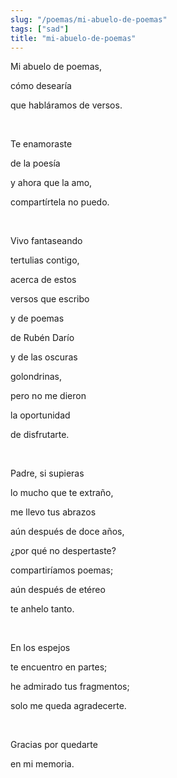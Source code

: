```yaml
---
slug: "/poemas/mi-abuelo-de-poemas"
tags: ["sad"]
title: "mi-abuelo-de-poemas"
---
```

Mi abuelo de poemas,

cómo desearía

que habláramos de versos.

&nbsp;

Te enamoraste

de la poesía

y ahora que la amo,

compartírtela no puedo.

&nbsp;

Vivo fantaseando

tertulias contigo,

acerca de estos

versos que escribo

y de poemas

de Rubén Darío

y de las oscuras

golondrinas,

pero no me dieron

la oportunidad

de disfrutarte.

&nbsp;

Padre, si supieras

lo mucho que te extraño,

me llevo tus abrazos

aún después de doce años,

¿por qué no despertaste?

compartiríamos poemas;

aún después de etéreo

te anhelo tanto.

&nbsp;

En los espejos

te encuentro en partes;

he admirado tus fragmentos;

solo me queda agradecerte.

&nbsp;

Gracias por quedarte

en mi memoria.